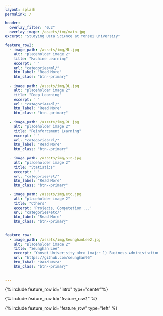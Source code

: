 ```yaml
---
layout: splash
permalink: /

header:
  overlay_filter: "0.2"
  overlay_image: /assets/img/main.jpg
excerpt: "Studying Data Science at Yonsei University"

feature_row2:
  - image_path: /assets/img/ML.jpg
    alt: "placeholder image 2"
    title: "Machine Learning"
    excerpt: ' '
    url: "categories/ml/"
    btn_label: "Read More"
    btn_class: "btn--primary"
    
  - image_path: /assets/img/DL.jpg
    alt: "placeholder image 2"
    title: "Deep Learning"
    excerpt: ' '
    url: "categories/dl/"
    btn_label: "Read More"
    btn_class: "btn--primary"
    
  - image_path: /assets/img/RL.jpg
    alt: "placeholder image 2"
    title: "Reinforcement Learning"
    excerpt: ' '
    url: "categories/rl/"
    btn_label: "Read More"
    btn_class: "btn--primary"
    
  - image_path: /assets/img/ST2.jpg
    alt: "placeholder image 2"
    title: "Statistics"
    excerpt: ' '
    url: "categories/st/"
    btn_label: "Read More"
    btn_class: "btn--primary"
    
  - image_path: /assets/img/etc.jpg
    alt: "placeholder image 2"
    title: "Others"
    excerpt: 'Projects, Competetion ...'
    url: "categories/etc/"
    btn_label: "Read More"
    btn_class: "btn--primary"
    
    
feature_row:
  - image_path: /assets/img/SeunghanLee2.jpg
    alt: "placeholder image 2"
    title: "Seunghan Lee"
    excerpt: 'Yonsei Univerisity <br> (major 1) Business Administration <br> (major 2) Applied Statistics <br> Data Science Lab <br> <br> T. 010-8768-8472 <br> E. seunghan9612@gmail.com'
    url: "https://github.com/seunghan96"
    btn_label: "Read More"
    btn_class: "btn--primary"
    

---
```


{% include feature_row id="intro" type="center"%}

{% include feature_row id="feature_row2" %}

{% include feature_row id="feature_row" type="left" %}
